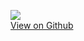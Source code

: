 <figure class='folio_image' id='img1'>
	<a target='_blank'>
		<img src='../includes/portfolio_images/tap-metronome.png'>
	</a>
<figcaption><a href="https://github.com/Adam93MT/TAP-Metronome"> View on Github</a></figcaption>
</figure>